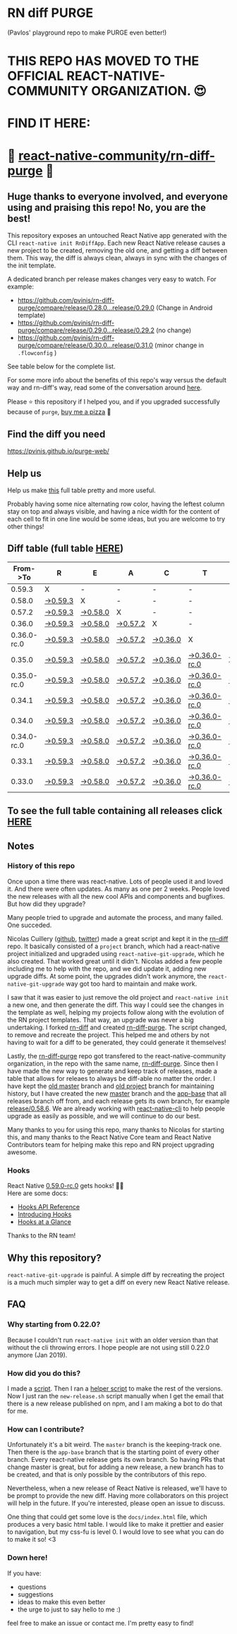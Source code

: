 # RN diff PURGE
(Pavlos' playground repo to make PURGE even better!)

# THIS REPO HAS MOVED TO THE OFFICIAL REACT-NATIVE-COMMUNITY ORGANIZATION. 😍
# FIND IT HERE:  
# 💪 [react-native-community/rn-diff-purge](https://github.com/react-native-community/rn-diff-purge) 🎉
## Huge thanks to everyone involved, and everyone using and praising this repo! No, you are the best!

This repository exposes an untouched React Native app generated with the CLI
`react-native init RnDiffApp`. Each new React Native release causes a new project to be created, removing the old one, and getting a diff between them. This way, the diff is always clean, always in sync with the changes of the init template.

A dedicated branch per release makes changes very easy
to watch. For example:

* https://github.com/pvinis/rn-diff-purge/compare/release/0.28.0...release/0.29.0
(Change in Android template)
* https://github.com/pvinis/rn-diff-purge/compare/release/0.29.0...release/0.29.2
(no change)
* https://github.com/pvinis/rn-diff-purge/compare/release/0.30.0...release/0.31.0
(minor change in `.flowconfig` )

See table below for the complete list.

For some more info about the benefits of this repo's way versus the default way and rn-diff's way, read some of the conversation around [here](https://github.com/react-native-community/discussions-and-proposals/issues/68#issuecomment-452227478).

Please :star: this repository if I helped you, and if you upgraded successfully because of `purge`, [buy me a pizza](https://www.buymeacoffee.com/DGWwHVZ4s) :pizza:

## Find the diff you need
https://pvinis.github.io/purge-web/

## Help us
Help us make [this](https://pvinis.github.io/rn-diff-purge) full table pretty and more useful.

Probably having some nice alternating row color, having the leftest column stay on top and always visible, and having a nice width for the content of each cell to fit in one line would be some ideas, but you are welcome to try other things!

## Diff table (full table [HERE](https://pvinis.github.io/rn-diff-purge))

| From->To    | R                                                                                               | E                                                                                               | A                                                                                               | C                                                                                               | T                                                                                                         |                                                                                                 | N                                                                                                         | A                                                                                               | T                                                                                               | I                                                                                                    | V                                                                                          | E   |
| ----------- | ----------------------------------------------------------------------------------------------- | ----------------------------------------------------------------------------------------------- | ----------------------------------------------------------------------------------------------- | ----------------------------------------------------------------------------------------------- | --------------------------------------------------------------------------------------------------------- | ----------------------------------------------------------------------------------------------- | --------------------------------------------------------------------------------------------------------- | ----------------------------------------------------------------------------------------------- | ----------------------------------------------------------------------------------------------- | ---------------------------------------------------------------------------------------------------- | ------------------------------------------------------------------------------------------ | --- |
| 0.59.3      | X                                                                                               | -                                                                                               | -                                                                                               | -                                                                                               | -                                                                                                         | -                                                                                               | -                                                                                                         | -                                                                                               | -                                                                                               | -                                                                                                    | -                                                                                          | -   |
| 0.58.0      | [->0.59.3](https://github.com/pvinis/rn-diff-purge/compare/release/0.58.0..release/0.59.3)      | X                                                                                               | -                                                                                               | -                                                                                               | -                                                                                                         | -                                                                                               | -                                                                                                         | -                                                                                               | -                                                                                               | -                                                                                                    | -                                                                                          | -   |
| 0.57.2      | [->0.59.3](https://github.com/pvinis/rn-diff-purge/compare/release/0.57.2..release/0.59.3)      | [->0.58.0](https://github.com/pvinis/rn-diff-purge/compare/release/0.57.2..release/0.58.0)      | X                                                                                               | -                                                                                               | -                                                                                                         | -                                                                                               | -                                                                                                         | -                                                                                               | -                                                                                               | -                                                                                                    | -                                                                                          | -   |
| 0.36.0      | [->0.59.3](https://github.com/pvinis/rn-diff-purge/compare/release/0.36.0..release/0.59.3)      | [->0.58.0](https://github.com/pvinis/rn-diff-purge/compare/release/0.36.0..release/0.58.0)      | [->0.57.2](https://github.com/pvinis/rn-diff-purge/compare/release/0.36.0..release/0.57.2)      | X                                                                                               | -                                                                                                         | -                                                                                               | -                                                                                                         | -                                                                                               | -                                                                                               | -                                                                                                    | -                                                                                          | -   |
| 0.36.0-rc.0 | [->0.59.3](https://github.com/pvinis/rn-diff-purge/compare/release/0.36.0-rc.0..release/0.59.3) | [->0.58.0](https://github.com/pvinis/rn-diff-purge/compare/release/0.36.0-rc.0..release/0.58.0) | [->0.57.2](https://github.com/pvinis/rn-diff-purge/compare/release/0.36.0-rc.0..release/0.57.2) | [->0.36.0](https://github.com/pvinis/rn-diff-purge/compare/release/0.36.0-rc.0..release/0.36.0) | X                                                                                                         | -                                                                                               | -                                                                                                         | -                                                                                               | -                                                                                               | -                                                                                                    | -                                                                                          | -   |
| 0.35.0      | [->0.59.3](https://github.com/pvinis/rn-diff-purge/compare/release/0.35.0..release/0.59.3)      | [->0.58.0](https://github.com/pvinis/rn-diff-purge/compare/release/0.35.0..release/0.58.0)      | [->0.57.2](https://github.com/pvinis/rn-diff-purge/compare/release/0.35.0..release/0.57.2)      | [->0.36.0](https://github.com/pvinis/rn-diff-purge/compare/release/0.35.0..release/0.36.0)      | [->0.36.0-rc.0](https://github.com/pvinis/rn-diff-purge/compare/release/0.35.0..release/0.36.0-rc.0)      | X                                                                                               | -                                                                                                         | -                                                                                               | -                                                                                               | -                                                                                                    | -                                                                                          | -   |
| 0.35.0-rc.0 | [->0.59.3](https://github.com/pvinis/rn-diff-purge/compare/release/0.35.0-rc.0..release/0.59.3) | [->0.58.0](https://github.com/pvinis/rn-diff-purge/compare/release/0.35.0-rc.0..release/0.58.0) | [->0.57.2](https://github.com/pvinis/rn-diff-purge/compare/release/0.35.0-rc.0..release/0.57.2) | [->0.36.0](https://github.com/pvinis/rn-diff-purge/compare/release/0.35.0-rc.0..release/0.36.0) | [->0.36.0-rc.0](https://github.com/pvinis/rn-diff-purge/compare/release/0.35.0-rc.0..release/0.36.0-rc.0) | [->0.35.0](https://github.com/pvinis/rn-diff-purge/compare/release/0.35.0-rc.0..release/0.35.0) | X                                                                                                         | -                                                                                               | -                                                                                               | -                                                                                                    | -                                                                                          | -   |
| 0.34.1      | [->0.59.3](https://github.com/pvinis/rn-diff-purge/compare/release/0.34.1..release/0.59.3)      | [->0.58.0](https://github.com/pvinis/rn-diff-purge/compare/release/0.34.1..release/0.58.0)      | [->0.57.2](https://github.com/pvinis/rn-diff-purge/compare/release/0.34.1..release/0.57.2)      | [->0.36.0](https://github.com/pvinis/rn-diff-purge/compare/release/0.34.1..release/0.36.0)      | [->0.36.0-rc.0](https://github.com/pvinis/rn-diff-purge/compare/release/0.34.1..release/0.36.0-rc.0)      | [->0.35.0](https://github.com/pvinis/rn-diff-purge/compare/release/0.34.1..release/0.35.0)      | [->0.35.0-rc.0](https://github.com/pvinis/rn-diff-purge/compare/release/0.34.1..release/0.35.0-rc.0)      | X                                                                                               | -                                                                                               | -                                                                                                    | -                                                                                          | -   |
| 0.34.0      | [->0.59.3](https://github.com/pvinis/rn-diff-purge/compare/release/0.34.0..release/0.59.3)      | [->0.58.0](https://github.com/pvinis/rn-diff-purge/compare/release/0.34.0..release/0.58.0)      | [->0.57.2](https://github.com/pvinis/rn-diff-purge/compare/release/0.34.0..release/0.57.2)      | [->0.36.0](https://github.com/pvinis/rn-diff-purge/compare/release/0.34.0..release/0.36.0)      | [->0.36.0-rc.0](https://github.com/pvinis/rn-diff-purge/compare/release/0.34.0..release/0.36.0-rc.0)      | [->0.35.0](https://github.com/pvinis/rn-diff-purge/compare/release/0.34.0..release/0.35.0)      | [->0.35.0-rc.0](https://github.com/pvinis/rn-diff-purge/compare/release/0.34.0..release/0.35.0-rc.0)      | [->0.34.1](https://github.com/pvinis/rn-diff-purge/compare/release/0.34.0..release/0.34.1)      | X                                                                                               | -                                                                                                    | -                                                                                          | -   |
| 0.34.0-rc.0 | [->0.59.3](https://github.com/pvinis/rn-diff-purge/compare/release/0.34.0-rc.0..release/0.59.3) | [->0.58.0](https://github.com/pvinis/rn-diff-purge/compare/release/0.34.0-rc.0..release/0.58.0) | [->0.57.2](https://github.com/pvinis/rn-diff-purge/compare/release/0.34.0-rc.0..release/0.57.2) | [->0.36.0](https://github.com/pvinis/rn-diff-purge/compare/release/0.34.0-rc.0..release/0.36.0) | [->0.36.0-rc.0](https://github.com/pvinis/rn-diff-purge/compare/release/0.34.0-rc.0..release/0.36.0-rc.0) | [->0.35.0](https://github.com/pvinis/rn-diff-purge/compare/release/0.34.0-rc.0..release/0.35.0) | [->0.35.0-rc.0](https://github.com/pvinis/rn-diff-purge/compare/release/0.34.0-rc.0..release/0.35.0-rc.0) | [->0.34.1](https://github.com/pvinis/rn-diff-purge/compare/release/0.34.0-rc.0..release/0.34.1) | [->0.34.0](https://github.com/pvinis/rn-diff-purge/compare/release/0.34.0-rc.0..release/0.34.0) | X                                                                                                    | -                                                                                          | -   |
| 0.33.1      | [->0.59.3](https://github.com/pvinis/rn-diff-purge/compare/release/0.33.1..release/0.59.3)      | [->0.58.0](https://github.com/pvinis/rn-diff-purge/compare/release/0.33.1..release/0.58.0)      | [->0.57.2](https://github.com/pvinis/rn-diff-purge/compare/release/0.33.1..release/0.57.2)      | [->0.36.0](https://github.com/pvinis/rn-diff-purge/compare/release/0.33.1..release/0.36.0)      | [->0.36.0-rc.0](https://github.com/pvinis/rn-diff-purge/compare/release/0.33.1..release/0.36.0-rc.0)      | [->0.35.0](https://github.com/pvinis/rn-diff-purge/compare/release/0.33.1..release/0.35.0)      | [->0.35.0-rc.0](https://github.com/pvinis/rn-diff-purge/compare/release/0.33.1..release/0.35.0-rc.0)      | [->0.34.1](https://github.com/pvinis/rn-diff-purge/compare/release/0.33.1..release/0.34.1)      | [->0.34.0](https://github.com/pvinis/rn-diff-purge/compare/release/0.33.1..release/0.34.0)      | [->0.34.0-rc.0](https://github.com/pvinis/rn-diff-purge/compare/release/0.33.1..release/0.34.0-rc.0) | X                                                                                          | -   |
| 0.33.0      | [->0.59.3](https://github.com/pvinis/rn-diff-purge/compare/release/0.33.0..release/0.59.3)      | [->0.58.0](https://github.com/pvinis/rn-diff-purge/compare/release/0.33.0..release/0.58.0)      | [->0.57.2](https://github.com/pvinis/rn-diff-purge/compare/release/0.33.0..release/0.57.2)      | [->0.36.0](https://github.com/pvinis/rn-diff-purge/compare/release/0.33.0..release/0.36.0)      | [->0.36.0-rc.0](https://github.com/pvinis/rn-diff-purge/compare/release/0.33.0..release/0.36.0-rc.0)      | [->0.35.0](https://github.com/pvinis/rn-diff-purge/compare/release/0.33.0..release/0.35.0)      | [->0.35.0-rc.0](https://github.com/pvinis/rn-diff-purge/compare/release/0.33.0..release/0.35.0-rc.0)      | [->0.34.1](https://github.com/pvinis/rn-diff-purge/compare/release/0.33.0..release/0.34.1)      | [->0.34.0](https://github.com/pvinis/rn-diff-purge/compare/release/0.33.0..release/0.34.0)      | [->0.34.0-rc.0](https://github.com/pvinis/rn-diff-purge/compare/release/0.33.0..release/0.34.0-rc.0) | [->0.33.1](https://github.com/pvinis/rn-diff-purge/compare/release/0.33.0..release/0.33.1) | X   |

## To see the full table containing all releases click [HERE](https://pvinis.github.io/rn-diff-purge)

## Notes

### History of this repo

Once upon a time there was react-native. Lots of people used it and loved it. And there were often updates. As many as one per 2 weeks. People loved the new releases with all the new cool APIs and components and bugfixes. But how did they upgrade?

Many people tried to upgrade and automate the process, and many failed. One succeded.

Nicolas Cuillery ([github](https://github.com/ncuillery), [twitter](https://twitter.com/ncuillery)) made a great script and kept it in the [rn-diff](https://github.com/ncuillery/rn-diff) repo. It basically consisted of a `project` branch, which had a react-native project initialized and upgraded using `react-native-git-upgrade`, which he also created. That worked great until it didn't. Nicolas added a few people including me to help with the repo, and we did update it, adding new upgrade diffs. At some point, the upgrades didn't work anymore, the `react-native-git-upgrade` way got too hard to maintain and make work.

I saw that it was easier to just remove the old project and `react-native init` a new one, and then generate the diff. This way I could see the changes in the template as well, helping my projects follow along with the evolution of the RN project templates. That way, an upgrade was never a big undertaking. I forked [rn-diff](https://github.com/ncuillery/rn-diff) and created [rn-diff-purge](https://github.com/pvinis/rn-diff-purge). The script changed, to remove and recreate the project. This helped me and others by not having to wait for a diff to be generated, they could generate it themselves!

Lastly, the [rn-diff-purge](https://github.com/pvinis/rn-diff-purge) repo got transfered to the react-native-community organization, in the repo with the same name, [rn-diff-purge](https://github.com/react-native-community/rn-diff-purge). Since then I have made the new way to generate and keep track of releases, made a table that allows for releaes to always be diff-able no matter the order. I have kept the [old master](https://github.com/pvinis/rn-diff-purge/tree/old/master) branch and [old project](https://github.com/pvinis/rn-diff-purge/tree/old/project) branch for maintaining history, but I have created the new [master](https://github.com/pvinis/rn-diff-purge/tree/master) branch and the [app-base](https://github.com/pvinis/rn-diff-purge/tree/app-base) that all releases branch off from, and each release gets its own branch, for example [release/0.58.6](https://github.com/pvinis/rn-diff-purge/tree/release/0.58.6). We are already working with [react-native-cli](https://github.com/react-native-community/react-native-cli) to help people upgrade as easily as possible, and we will continue to do our best.

Many thanks to you for using this repo, many thanks to Nicolas for starting this, and many thanks to the React Native Core team and React Native Contributors team for helping make this repo and RN project upgrading awesome.

### Hooks
React Native [0.59.0-rc.0](https://github.com/pvinis/rn-diff-purge#version-changes) gets hooks! 🎉🥳  
Here are some docs:
- [Hooks API Reference](https://reactjs.org/docs/hooks-reference.html)
- [Introducing Hooks](https://reactjs.org/docs/hooks-intro.html)
- [Hooks at a Glance](https://reactjs.org/docs/hooks-overview.html)

Thanks to the RN team!

## Why this repository?
`react-native-git-upgrade` is painful. A simple diff by recreating the project is a much much simpler way to get a diff on every new React Native release.

## FAQ

### Why starting from 0.22.0?

Because I couldn't run `react-native init` with an older version than that without the cli throwing errors. I hope people are not using still 0.22.0 anymore (Jan 2019).

### How did you do this?

I made a [script](https://github.com/pvinis/rn-diff-purge/blob/master/new-release.sh). Then I ran a [helper script](https://github.com/pvinis/rn-diff-purge/blob/master/new-release.sh) to make the rest of the versions.
Now I just ran the `new-release.sh` script manually when I get the email that there is a new release published on npm, and I am making a bot to do that for me.

### How can I contribute?

Unfortunately it's a bit weird. The `master` branch is the keeping-track one. Then there is the `app-base` branch that is the starting point of every other branch. Every react-native release gets its own branch. So having PRs that change master is great, but for adding a new release, a new branch has to be created, and that is only possible by the contributors of this repo.

Nevertheless, when a new release of React Native is released, we'll have to be prompt to provide
the new diff. Having more collaborators on this project will help in the future. If you're interested, please open an issue to discuss.

One thing that could get some love is the `docs/index.html` file, which produces a very basic html table. I would like to make it prettier and easier to navigation, but my css-fu is level 0. I would love to see what you can do to make it so! <3

### Down here!

If you have: 
- questions
- suggestions
- ideas to make this even better
- the urge to just to say hello to me :)

feel free to make an issue or contact me. I'm pretty easy to find!
